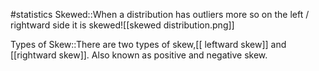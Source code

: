 #statistics 
Skewed::When a distribution has outliers more so on the left / rightward side it is skewed![[skewed distribution.png]]

Types of Skew::There are two types of skew,[[ leftward skew]] and [[rightward skew]]. Also known as positive and negative skew. 
